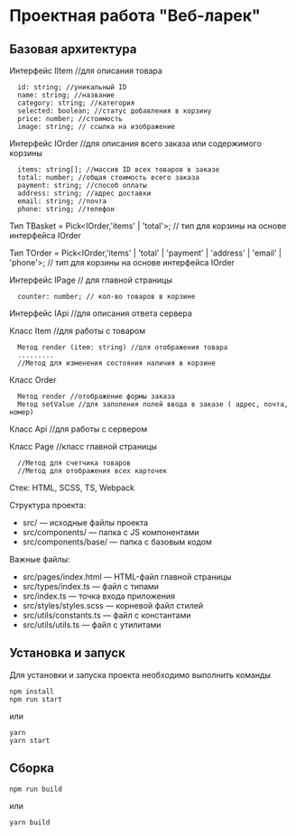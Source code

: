 # Проектная работа "Веб-ларек"

## Базовая архитектура

Интерфейс IItem //для описания товара
```
  id: string; //уникальный ID 
  name: string; //название
  category: string; //категория
  selected: boolean; //статус добавления в корзину 
  price: number; //стоимость 
  image: string; // ссылка на изображение
```

Интерфейс IOrder //для описания всего заказа или содержимого корзины
```
  items: string[]; //массив ID всех товаров в заказе 
  total: number; //общая стоимость всего заказа 
  payment: string; //способ оплаты
  address: string; //адрес доставки 
  email: string; //почта 
  phone: string; //телефон
```

Тип TBasket = Pick<IOrder,'items' | 'total'>; // тип для корзины на основе интерфейса IOrder 

Тип TOrder = Pick<IOrder,'items' | 'total' | 'payment' | 'address' | 'email' | 'phone'>; // тип для корзины на основе интерфейса IOrder 

Интерфейс IPage // для главной страницы 
```
  counter: number; // кол-во товаров в корзине
```

Интерфейс IApi //для описания ответа сервера

Класс Item //для работы с товаром 
```
  Метод render (item: string) //для отображения товара 
  ......... 
  //Метод для изменения состояния наличия в корзине
```

Класс Order  
```
  Метод render //отображение формы заказа
  Метод setValue //для заполения полей ввода в заказе ( адрес, почта, номер)
```

Класс Api //для работы с сервером

Класс Page //класс главной страницы 
```
  //Метод для счетчика товаров 
  //Метод для отображения всех карточек
```





Стек: HTML, SCSS, TS, Webpack

Структура проекта:
- src/ — исходные файлы проекта
- src/components/ — папка с JS компонентами
- src/components/base/ — папка с базовым кодом

Важные файлы:
- src/pages/index.html — HTML-файл главной страницы
- src/types/index.ts — файл с типами
- src/index.ts — точка входа приложения
- src/styles/styles.scss — корневой файл стилей
- src/utils/constants.ts — файл с константами
- src/utils/utils.ts — файл с утилитами

## Установка и запуск
Для установки и запуска проекта необходимо выполнить команды

```
npm install
npm run start
```

или

```
yarn
yarn start
```
## Сборка

```
npm run build
```

или

```
yarn build
```




